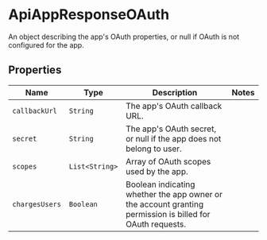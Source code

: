 

# ApiAppResponseOAuth

An object describing the app&#39;s OAuth properties, or null if OAuth is not configured for the app.

## Properties

| Name | Type | Description | Notes |
|------------ | ------------- | ------------- | -------------|
| `callbackUrl` | ```String``` |  The app&#39;s OAuth callback URL.  |  |
| `secret` | ```String``` |  The app&#39;s OAuth secret, or null if the app does not belong to user.  |  |
| `scopes` | ```List<String>``` |  Array of OAuth scopes used by the app.  |  |
| `chargesUsers` | ```Boolean``` |  Boolean indicating whether the app owner or the account granting permission is billed for OAuth requests.  |  |




